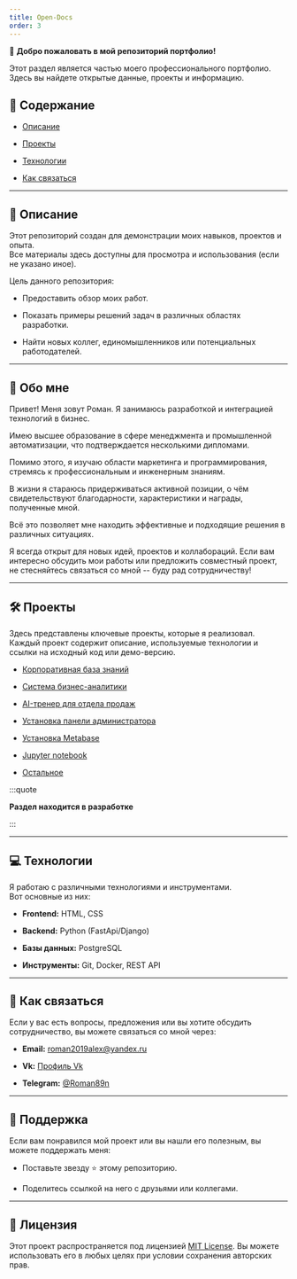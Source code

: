 ```yaml
---
title: Open-Docs
order: 3
---
```


👋 **Добро пожаловать в мой репозиторий портфолио!**

Этот раздел является частью моего профессионального портфолио.\
Здесь вы найдете открытые данные, проекты и информацию.

## 📂 Содержание

-  [Описание](#описание)

-  [Проекты](#проекты)

-  [Технологии](#технологии)

-  [Как связаться](#как-связаться)

---
## <a name="описание">📝 Описание</a>

Этот репозиторий создан для демонстрации моих навыков, проектов и опыта.\
Все материалы здесь доступны для просмотра и использования (если не указано иное).

Цель данного репозитория:

-  Предоставить обзор моих работ.

-  Показать примеры решений задач в различных областях разработки.

-  Найти новых коллег, единомышленников или потенциальных работодателей.

---

## 🌟 **Обо мне**

Привет! Меня зовут Роман. Я занимаюсь разработкой и интеграцией технологий в бизнес.

Имею высшее образование в сфере менеджмента и промышленной автоматизации, что подтверждается несколькими дипломами.

Помимо этого, я изучаю области маркетинга и программирования, стремясь к профессиональным и инженерным знаниям.

В жизни я стараюсь придерживаться активной позиции, о чём свидетельствуют благодарности, характеристики и награды, полученные мной.

Всё это позволяет мне находить эффективные и подходящие решения в различных ситуациях.

Я всегда открыт для новых идей, проектов и коллабораций. Если вам интересно обсудить мои работы или предложить совместный проект, не стесняйтесь связаться со мной -- буду рад сотрудничеству!

---

## <a name="проекты">🛠 Проекты</a>

Здесь представлены ключевые проекты, которые я реализовал.\
Каждый проект содержит описание, используемые технологии и ссылки на исходный код или демо-версию.

-  [Корпоративная база знаний](./books-org/readme.md)

-  [Система бизнес-аналитики](./analytics-org/readme.md)

-  [AI-тренер для отдела продаж](./ai-tutor/readme.md)

-  [Установка панели администратора](./webmin/readme.md)

-  [Установка Metabase](./metabase/readme)

-  [Jupyter notebook](./notebook/readme)

-  [Остальное](./other/readme)

:::quote 

**Раздел находится в разработке**

:::

---

## <a name="технологии">💻 Технологии</a>

Я работаю с различными технологиями и инструментами.\
Вот основные из них:

-  **Frontend:** HTML, CSS

-  **Backend:** Python (FastApi/Django)

-  **Базы данных:** PostgreSQL

-  **Инструменты:** Git, Docker, REST API

---

## <a name="как-связаться">📧 Как связаться</a>

Если у вас есть вопросы, предложения или вы хотите обсудить сотрудничество, вы можете связаться со мной через:

-  **Email:** roman2019alex@yandex.ru

-  **Vk:** [Профиль Vk](https://vk.com/roman2019alex)

-  **Telegram:** [@Roman89n](https://t.me/Roman89n)

---

## 🌟 Поддержка

Если вам понравился мой проект или вы нашли его полезным, вы можете поддержать меня:

-  Поставьте звезду ⭐ этому репозиторию.

-  Поделитесь ссылкой на него с друзьями или коллегами.

---

## 📜 Лицензия

Этот проект распространяется под лицензией [MIT License](LICENSE). Вы можете использовать его в любых целях при условии сохранения авторских прав.
